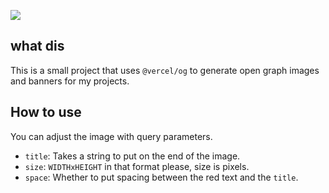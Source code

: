 ![](https://image.memp.dev/api?title=/og-image)

## what dis

This is a small project that uses `@vercel/og` to generate open graph images and banners for my projects.

## How to use

You can adjust the image with query parameters.

- `title`: Takes a string to put on the end of the image.
- `size`: `WIDTHxHEIGHT` in that format please, size is pixels.
- `space`: Whether to put spacing between the red text and the `title`.
